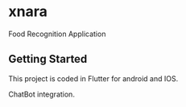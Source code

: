 # xnara

Food Recognition Application

## Getting Started

This project is coded in Flutter for android and IOS.

ChatBot integration.
